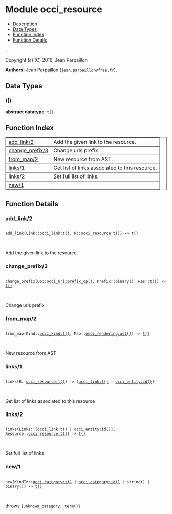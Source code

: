 

# Module occi_resource #
* [Description](#description)
* [Data Types](#types)
* [Function Index](#index)
* [Function Details](#functions)

.

Copyright (c) (C) 2016, Jean Parpaillon

__Authors:__ Jean Parpaillon ([`jean.parpaillon@free.fr`](mailto:jean.parpaillon@free.fr)).

<a name="types"></a>

## Data Types ##




### <a name="type-t">t()</a> ###


__abstract datatype__: `t()`

<a name="index"></a>

## Function Index ##


<table width="100%" border="1" cellspacing="0" cellpadding="2" summary="function index"><tr><td valign="top"><a href="#add_link-2">add_link/2</a></td><td>Add the given link to the resource.</td></tr><tr><td valign="top"><a href="#change_prefix-3">change_prefix/3</a></td><td>Change urls prefix.</td></tr><tr><td valign="top"><a href="#from_map-2">from_map/2</a></td><td>New resource from AST.</td></tr><tr><td valign="top"><a href="#links-1">links/1</a></td><td>Get list of links associated to this resource.</td></tr><tr><td valign="top"><a href="#links-2">links/2</a></td><td>Set full list of links.</td></tr><tr><td valign="top"><a href="#new-1">new/1</a></td><td></td></tr></table>


<a name="functions"></a>

## Function Details ##

<a name="add_link-2"></a>

### add_link/2 ###

<pre><code>
add_link(Link::<a href="occi_link.md#type-t">occi_link:t()</a>, R::<a href="occi_resource.md#type-t">occi_resource:t()</a>) -&gt; <a href="#type-t">t()</a>
</code></pre>
<br />

Add the given link to the resource

<a name="change_prefix-3"></a>

### change_prefix/3 ###

<pre><code>
change_prefix(Op::<a href="occi_uri.md#type-prefix_op">occi_uri:prefix_op()</a>, Prefix::binary(), Res::<a href="#type-t">t()</a>) -&gt; <a href="#type-t">t()</a>
</code></pre>
<br />

Change urls prefix

<a name="from_map-2"></a>

### from_map/2 ###

<pre><code>
from_map(Kind::<a href="occi_kind.md#type-t">occi_kind:t()</a>, Map::<a href="occi_rendering.md#type-ast">occi_rendering:ast()</a>) -&gt; <a href="#type-t">t()</a>
</code></pre>
<br />

New resource from AST

<a name="links-1"></a>

### links/1 ###

<pre><code>
links(R::<a href="occi_resource.md#type-t">occi_resource:t()</a>) -&gt; [<a href="occi_link.md#type-t">occi_link:t()</a> | <a href="occi_entity.md#type-id">occi_entity:id()</a>]
</code></pre>
<br />

Get list of links associated to this resource

<a name="links-2"></a>

### links/2 ###

<pre><code>
links(Links::[<a href="occi_link.md#type-t">occi_link:t()</a> | <a href="occi_entity.md#type-id">occi_entity:id()</a>], Resource::<a href="occi_resource.md#type-t">occi_resource:t()</a>) -&gt; <a href="#type-t">t()</a>
</code></pre>
<br />

Set full list of links

<a name="new-1"></a>

### new/1 ###

<pre><code>
new(KindId::<a href="occi_category.md#type-t">occi_category:t()</a> | <a href="occi_category.md#type-id">occi_category:id()</a> | string() | binary()) -&gt; <a href="#type-t">t()</a>
</code></pre>
<br />

throws `{unknown_category, term()}`

